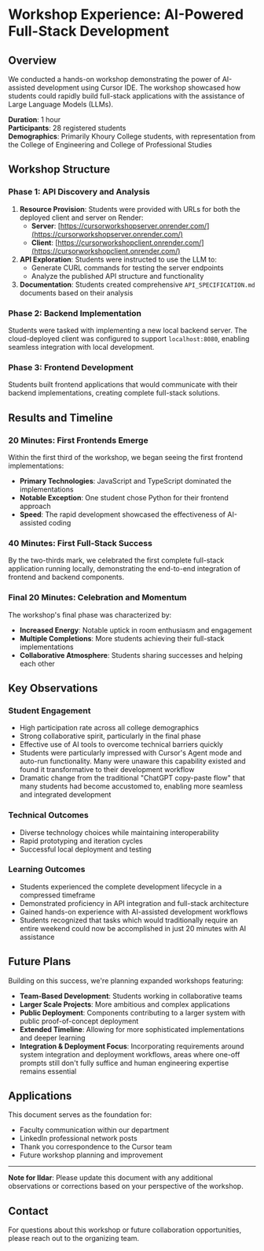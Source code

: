 # Workshop Experience: AI-Powered Full-Stack Development

## Overview

We conducted a hands-on workshop demonstrating the power of AI-assisted development using Cursor IDE. The workshop showcased how students could rapidly build full-stack applications with the assistance of Large Language Models (LLMs).

**Duration**: 1 hour  
**Participants**: 28 registered students  
**Demographics**: Primarily Khoury College students, with representation from the College of Engineering and College of Professional Studies

## Workshop Structure

### Phase 1: API Discovery and Analysis
1. **Resource Provision**: Students were provided with URLs for both the deployed client and server on Render:
   - **Server**: [https://cursorworkshopserver.onrender.com/](https://cursorworkshopserver.onrender.com/)
   - **Client**: [https://cursorworkshopclient.onrender.com/](https://cursorworkshopclient.onrender.com/)
2. **API Exploration**: Students were instructed to use the LLM to:
   - Generate CURL commands for testing the server endpoints
   - Analyze the published API structure and functionality
3. **Documentation**: Students created comprehensive `API_SPECIFICATION.md` documents based on their analysis

### Phase 2: Backend Implementation
Students were tasked with implementing a new local backend server. The cloud-deployed client was configured to support `localhost:8080`, enabling seamless integration with local development.

### Phase 3: Frontend Development
Students built frontend applications that would communicate with their backend implementations, creating complete full-stack solutions.

## Results and Timeline

### 20 Minutes: First Frontends Emerge
Within the first third of the workshop, we began seeing the first frontend implementations:
- **Primary Technologies**: JavaScript and TypeScript dominated the implementations
- **Notable Exception**: One student chose Python for their frontend approach
- **Speed**: The rapid development showcased the effectiveness of AI-assisted coding

### 40 Minutes: First Full-Stack Success
By the two-thirds mark, we celebrated the first complete full-stack application running locally, demonstrating the end-to-end integration of frontend and backend components.

### Final 20 Minutes: Celebration and Momentum
The workshop's final phase was characterized by:
- **Increased Energy**: Notable uptick in room enthusiasm and engagement
- **Multiple Completions**: More students achieving their full-stack implementations
- **Collaborative Atmosphere**: Students sharing successes and helping each other

## Key Observations

### Student Engagement
- High participation rate across all college demographics
- Strong collaborative spirit, particularly in the final phase
- Effective use of AI tools to overcome technical barriers quickly
- Students were particularly impressed with Cursor's Agent mode and auto-run functionality. Many were unaware this capability existed and found it transformative to their development workflow
- Dramatic change from the traditional "ChatGPT copy-paste flow" that many students had become accustomed to, enabling more seamless and integrated development

### Technical Outcomes
- Diverse technology choices while maintaining interoperability
- Rapid prototyping and iteration cycles
- Successful local deployment and testing

### Learning Outcomes
- Students experienced the complete development lifecycle in a compressed timeframe
- Demonstrated proficiency in API integration and full-stack architecture
- Gained hands-on experience with AI-assisted development workflows
- Students recognized that tasks which would traditionally require an entire weekend could now be accomplished in just 20 minutes with AI assistance

## Future Plans

Building on this success, we're planning expanded workshops featuring:
- **Team-Based Development**: Students working in collaborative teams
- **Larger Scale Projects**: More ambitious and complex applications
- **Public Deployment**: Components contributing to a larger system with public proof-of-concept deployment
- **Extended Timeline**: Allowing for more sophisticated implementations and deeper learning
- **Integration & Deployment Focus**: Incorporating requirements around system integration and deployment workflows, areas where one-off prompts still don't fully suffice and human engineering expertise remains essential

## Applications

This document serves as the foundation for:
- Faculty communication within our department
- LinkedIn professional network posts
- Thank you correspondence to the Cursor team
- Future workshop planning and improvement

---

**Note for Ildar**: Please update this document with any additional observations or corrections based on your perspective of the workshop.

## Contact

For questions about this workshop or future collaboration opportunities, please reach out to the organizing team. 